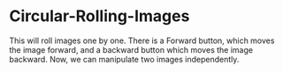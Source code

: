 # Circular-Rolling-Images
This will roll images one by one.
There is a Forward button, which moves the image forward, and a backward button which moves the image backward.
Now, we can manipulate two images independently.
